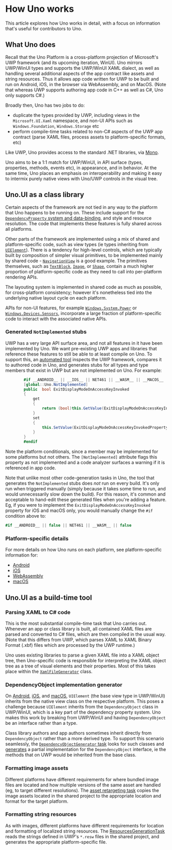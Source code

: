 # How Uno works

This article explores how Uno works in detail, with a focus on information that's useful for contributors to Uno. 

## What Uno does

Recall that the  Uno Platform is a cross-platform projection of Microsoft's UWP framework (and its upcoming iteration, WinUI). Uno mirrors UWP/WinUI types and supports the UWP/WinUI XAML dialect, as well as handling several additional aspects of the app contract like assets and string resources. Thus it allows app code written for UWP to be built and run on Android, iOS, in the browser via WebAssembly, and on MacOS. (Note that whereas UWP supports authoring app code in C++ as well as C#, Uno only supports C#.)

Broadly then, Uno has two jobs to do:

* duplicate the types provided by UWP, including views in the `Microsoft.UI.Xaml` namespace, and non-UI APIs such as `Windows.Foundation`, `Windows.Storage` etc
* perform compile-time tasks related to non-C# aspects of the UWP app contract (parse XAML files, process assets to platform-specific formats, etc)

Like UWP, Uno provides access to the standard .NET libraries, via [Mono](https://www.mono-project.com/).

Uno aims to be a 1:1 match for UWP/WinUI, in API surface (types, properties, methods, events etc), in appearance, and in behavior. At the same time, Uno places an emphasis on interoperability and making it easy to intermix purely native views with Uno/UWP controls in the visual tree.

## Uno.UI as a class library

Certain aspects of the framework are not tied in any way to the platform that Uno happens to be running on. These include support for the [`DependencyProperty` system and data-binding](https://docs.microsoft.com/en-us/windows/uwp/xaml-platform/dependency-properties-overview), and style and resource resolution. The code that implements these features is fully shared across all platforms.

Other parts of the framework are implemented using a mix of shared and platform-specific code, such as view types (ie types inheriting from [`UIElement`](https://docs.microsoft.com/en-us/uwp/api/windows.ui.xaml.uielement)). There is a tendency for high-level controls, which are typically built by composition of simpler visual primitives, to be implemented mainly by shared code - [`NavigationView`](https://github.com/unoplatform/uno/tree/master/src/Uno.UI/UI/Xaml/Controls/NavigationView) is a good example. The primitives themselves, such as [`TextBlock`](https://github.com/unoplatform/uno/tree/master/src/Uno.UI/UI/Xaml/Controls/TextBlock), [`Image`](https://github.com/unoplatform/uno/tree/master/src/Uno.UI/UI/Xaml/Controls/Image), or [`Shape`](https://github.com/unoplatform/uno/tree/master/src/Uno.UI/UI/Xaml/Shapes), contain a much higher proportion of platform-specific code as they need to call into per-platform rendering APIs.

The layouting system is implemented in shared code as much as possible, for cross-platform consistency; however it's nonetheless tied into the underlying native layout cycle on each platform.

APIs for non-UI features, for example [`Windows.System.Power`](../features/windows-system-power.md) or [`Windows.Devices.Sensors`](../features/windows-devices-sensors.md), incorporate a large fraction of platform-specific code to interact with the associated native APIs.

### Generated `NotImplemented` stubs

UWP has a very large API surface area, and not all features in it have been implemented by Uno. We want pre-existing UWP apps and libraries that reference these features to still be able to at least compile on Uno. To support this, an [automated tool](https://github.com/unoplatform/uno/tree/master/src/Uno.UWPSyncGenerator) inspects the UWP framework, compares it to authored code in Uno, and generates stubs for all types and type members that exist in UWP but are not implemented on Uno. For example:

```csharp
		#if __ANDROID__ || __IOS__ || NET461 || __WASM__ || __MACOS__
		[global::Uno.NotImplemented]
		public  bool ExitDisplayModeOnAccessKeyInvoked
		{
			get
			{
				return (bool)this.GetValue(ExitDisplayModeOnAccessKeyInvokedProperty);
			}
			set
			{
				this.SetValue(ExitDisplayModeOnAccessKeyInvokedProperty, value);
			}
		}
		#endif
```

Note the platform conditionals, since a member may be implemented for some platforms but not others. The `[NotImplemented]` attribute flags this property as not implemented and a code analyzer surfaces a warning if it is referenced in app code.

Note that unlike most other code-generation tasks in Uno, the tool that generates the `NotImplemented` stubs does _not_ run on every build. It's only run when triggered manually (simply because it takes some time to run, and would unnecessarily slow down the build). For this reason, it's common and acceptable to hand-edit these generated files when you're adding a feature. Eg, if you were to implement the `ExitDisplayModeOnAccessKeyInvoked` property for iOS and macOS only, you would manually change the `#if` condition above to:

```csharp
#if __ANDROID__ || false || NET461 || __WASM__ || false
```

### Platform-specific details

For more details on how Uno runs on each platform, see platform-specific information for:

* [Android](uno-internals-android.md)
* [iOS](uno-internals-ios.md)
* [WebAssembly](uno-internals-wasm.md)
* [macOS](uno-internals-macos.md)

## Uno.UI as a build-time tool

### Parsing XAML to C# code

This is the most substantial compile-time task that Uno carries out. Whenever an app or class library is built, all contained XAML files are parsed and converted to C# files, which are then compiled in the usual way. (Note that this differs from UWP, which parses XAML to XAML Binary Format (.xbf) files which are processed by the UWP runtime.)

Uno uses existing libraries to parse a given XAML file into a XAML object tree, then Uno-specific code is responsible for interpreting the XAML object tree as a tree of visual elements and their properties. Most of this takes place within the [`XamlFileGenerator`](https://github.com/unoplatform/uno/blob/master/src/SourceGenerators/Uno.UI.SourceGenerators/XamlGenerator/XamlFileGenerator.cs) class.

### DependencyObject implementation generator

On [Android](uno-internals-android.md), [iOS](uno-internals-ios.md), and [macOS](uno-internals-macos.md), `UIElement` (the base view type in UWP/WinUI) inherits from the native view class on the respective platform. This poses a challenge because `UIElement` inherits from the `DependencyObject` class in UWP/WinUI, which is a key part of the dependency property system. Uno makes this work by breaking from UWP/WinUI and having `DependencyObject` be an interface rather than a type.

Class library authors and app authors sometimes inherit directly from `DependencyObject` rather than a more derived type. To support this scenario seamlessly, the [`DependencyObjectGenerator` task](https://github.com/unoplatform/uno/blob/master/src/SourceGenerators/Uno.UI.SourceGenerators/DependencyObject/DependencyObjectGenerator.cs) looks for such classes and [generates](https://github.com/unoplatform/Uno.SourceGeneration) a partial implementation for the `DependencyObject` interface, ie the methods that on UWP would be inherited from the base class.

### Formatting image assets

Different platforms have different requirements for where bundled image files are located and how multiple versions of the same asset are handled (eg, to target different resolutions). The [asset retargeting task](https://github.com/unoplatform/uno/blob/master/src/SourceGenerators/Uno.UI.Tasks/Assets/RetargetAssets.cs) copies the image assets located in the shared project to the appropriate location and format for the target platform.

### Formatting string resources

As with images, different platforms have different requirements for location and formatting of localized string resources. The [ResourcesGenerationTask](https://github.com/unoplatform/uno/blob/master/src/SourceGenerators/Uno.UI.Tasks/ResourcesGenerator/ResourcesGenerationTask.cs) reads the strings defined in UWP's `*.resw` files in the shared project, and generates the appropriate platform-specific file.
